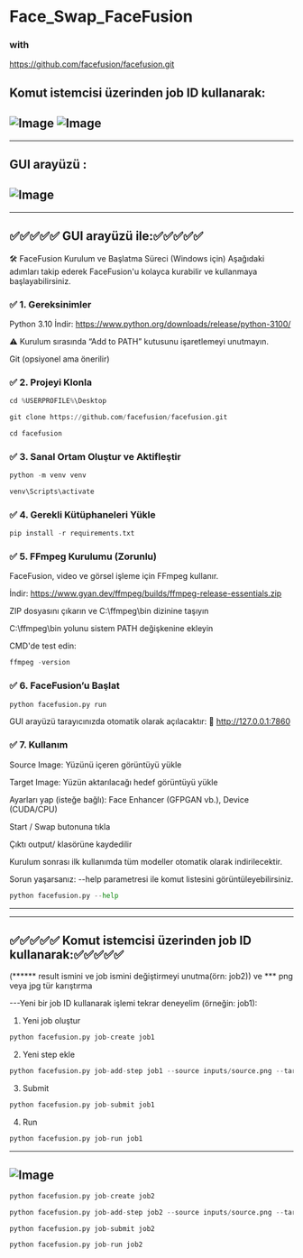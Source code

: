 # Face_Swap_FaceFusion

### with
https://github.com/facefusion/facefusion.git

## Komut istemcisi üzerinden job ID kullanarak:
![Image](https://github.com/user-attachments/assets/02c91744-864e-4252-8729-a5514305e3a5)
![Image](https://github.com/user-attachments/assets/9625a045-a5c8-4f57-8a34-a5fe113e05ee)
----------------------------------------------------------------------------------------------------------------------
-------------------------------------------------------------------------------------------------------------------
## GUI arayüzü :
![Image](https://github.com/user-attachments/assets/971b2e9d-eba3-46dd-ba33-1ca95c9f1bdc)
----------------------------------------------------------------------------------------------------------------------
-------------------------------------------------------------------------------------------------------------------
## ✅✅✅✅✅ GUI arayüzü ile:✅✅✅✅✅

🛠️ FaceFusion Kurulum ve Başlatma Süreci (Windows için)
Aşağıdaki adımları takip ederek FaceFusion'u kolayca kurabilir ve kullanmaya başlayabilirsiniz.

### ✅ 1. Gereksinimler
Python 3.10
İndir: https://www.python.org/downloads/release/python-3100/

⚠️ Kurulum sırasında “Add to PATH” kutusunu işaretlemeyi unutmayın.

Git (opsiyonel ama önerilir)

### ✅ 2. Projeyi Klonla
```python
cd %USERPROFILE%\Desktop
```
```python
git clone https://github.com/facefusion/facefusion.git
```
```python
cd facefusion
```

### ✅ 3. Sanal Ortam Oluştur ve Aktifleştir
```python
python -m venv venv
```
```python
venv\Scripts\activate
```

### ✅ 4. Gerekli Kütüphaneleri Yükle
```python
pip install -r requirements.txt
```

### ✅ 5. FFmpeg Kurulumu (Zorunlu)
FaceFusion, video ve görsel işleme için FFmpeg kullanır.

İndir: https://www.gyan.dev/ffmpeg/builds/ffmpeg-release-essentials.zip

ZIP dosyasını çıkarın ve C:\ffmpeg\bin dizinine taşıyın

C:\ffmpeg\bin yolunu sistem PATH değişkenine ekleyin

CMD'de test edin:

```python
ffmpeg -version
```

### ✅ 6. FaceFusion’u Başlat
```python
python facefusion.py run
```
GUI arayüzü tarayıcınızda otomatik olarak açılacaktır:
🔗 http://127.0.0.1:7860

### ✅ 7. Kullanım
Source Image: Yüzünü içeren görüntüyü yükle

Target Image: Yüzün aktarılacağı hedef görüntüyü yükle

Ayarları yap (isteğe bağlı): Face Enhancer (GFPGAN vb.), Device (CUDA/CPU)

Start / Swap butonuna tıkla

Çıktı output/ klasörüne kaydedilir

Kurulum sonrası ilk kullanımda tüm modeller otomatik olarak indirilecektir.

Sorun yaşarsanız: --help parametresi ile komut listesini görüntüleyebilirsiniz.

```python
python facefusion.py --help
```
---------------------------------------------------------------------------------------------------------------------
---------------------------------------------------------------------------------------------------------------------
## ✅✅✅✅✅ Komut istemcisi üzerinden job ID kullanarak:✅✅✅✅✅

(****** result ismini ve job ismini değiştirmeyi unutma(örn: job2)) ve *** png veya jpg tür karıştırma


---Yeni bir job ID kullanarak işlemi tekrar deneyelim (örneğin: job1):

1. Yeni job oluştur
```python
python facefusion.py job-create job1
```

2. Yeni step ekle
```python
python facefusion.py job-add-step job1 --source inputs/source.png --target inputs/target.png --output-path outputs/result1.png  
```
3. Submit
```python
python facefusion.py job-submit job1
```
4. Run
```python
python facefusion.py job-run job1
```
------------------------------------------------------------------------------
![Image](https://github.com/user-attachments/assets/99cf3da7-3e92-45ee-b87d-17f59441d703)
------------------------------------------------------------------------------
```python
python facefusion.py job-create job2
```
```python
python facefusion.py job-add-step job2 --source inputs/source.png --target inputs/target.png --output-path outputs/result2.png
```
```python
python facefusion.py job-submit job2
```
```python
python facefusion.py job-run job2
```

